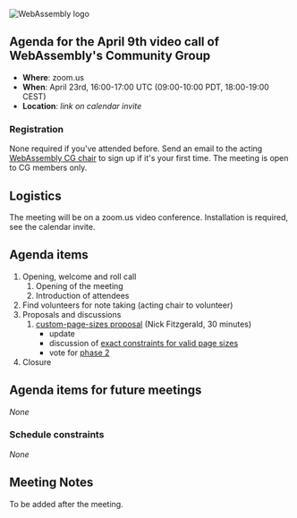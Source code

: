 ![WebAssembly logo](/images/WebAssembly.png)

## Agenda for the April 9th video call of WebAssembly's Community Group

- **Where**: zoom.us
- **When**: April 23rd, 16:00-17:00 UTC (09:00-10:00 PDT, 18:00-19:00 CEST)
- **Location**: *link on calendar invite*

### Registration

None required if you've attended before. Send an email to the acting [WebAssembly CG chair](mailto:webassembly-cg-chair@chromium.org)
to sign up if it's your first time. The meeting is open to CG members only.

## Logistics

The meeting will be on a zoom.us video conference.
Installation is required, see the calendar invite.

## Agenda items

1. Opening, welcome and roll call
    1. Opening of the meeting
    1. Introduction of attendees
1. Find volunteers for note taking (acting chair to volunteer)
1. Proposals and discussions
    1. [custom-page-sizes proposal](https://github.com/WebAssembly/custom-page-sizes)  (Nick Fitzgerald, 30 minutes)
       * update
       * discussion of [exact constraints for valid page sizes](https://github.com/WebAssembly/custom-page-sizes/issues/2)
       * vote for [phase 2](https://github.com/WebAssembly/meetings/blob/main/process/phases.md#2-feature-description-available-community--working-group)
1. Closure

## Agenda items for future meetings

*None*

### Schedule constraints

*None*

## Meeting Notes

To be added after the meeting.
